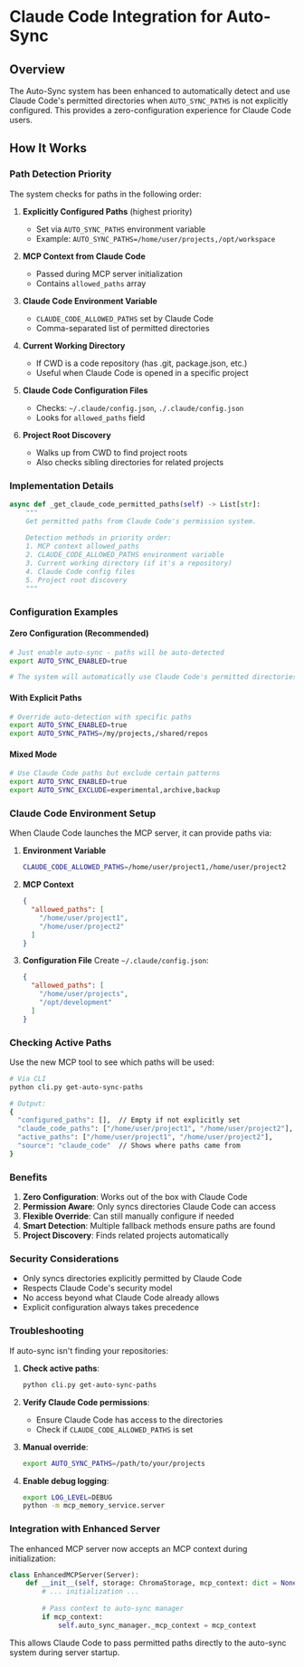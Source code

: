 # Claude Code Integration for Auto-Sync

## Overview

The Auto-Sync system has been enhanced to automatically detect and use Claude Code's permitted directories when `AUTO_SYNC_PATHS` is not explicitly configured. This provides a zero-configuration experience for Claude Code users.

## How It Works

### Path Detection Priority

The system checks for paths in the following order:

1. **Explicitly Configured Paths** (highest priority)
   - Set via `AUTO_SYNC_PATHS` environment variable
   - Example: `AUTO_SYNC_PATHS=/home/user/projects,/opt/workspace`

2. **MCP Context from Claude Code**
   - Passed during MCP server initialization
   - Contains `allowed_paths` array

3. **Claude Code Environment Variable**
   - `CLAUDE_CODE_ALLOWED_PATHS` set by Claude Code
   - Comma-separated list of permitted directories

4. **Current Working Directory**
   - If CWD is a code repository (has .git, package.json, etc.)
   - Useful when Claude Code is opened in a specific project

5. **Claude Code Configuration Files**
   - Checks: `~/.claude/config.json`, `./.claude/config.json`
   - Looks for `allowed_paths` field

6. **Project Root Discovery**
   - Walks up from CWD to find project roots
   - Also checks sibling directories for related projects

### Implementation Details

```python
async def _get_claude_code_permitted_paths(self) -> List[str]:
    """
    Get permitted paths from Claude Code's permission system.
    
    Detection methods in priority order:
    1. MCP context allowed_paths
    2. CLAUDE_CODE_ALLOWED_PATHS environment variable
    3. Current working directory (if it's a repository)
    4. Claude Code config files
    5. Project root discovery
    """
```

### Configuration Examples

#### Zero Configuration (Recommended)
```bash
# Just enable auto-sync - paths will be auto-detected
export AUTO_SYNC_ENABLED=true

# The system will automatically use Claude Code's permitted directories
```

#### With Explicit Paths
```bash
# Override auto-detection with specific paths
export AUTO_SYNC_ENABLED=true
export AUTO_SYNC_PATHS=/my/projects,/shared/repos
```

#### Mixed Mode
```bash
# Use Claude Code paths but exclude certain patterns
export AUTO_SYNC_ENABLED=true
export AUTO_SYNC_EXCLUDE=experimental,archive,backup
```

### Claude Code Environment Setup

When Claude Code launches the MCP server, it can provide paths via:

1. **Environment Variable**
   ```bash
   CLAUDE_CODE_ALLOWED_PATHS=/home/user/project1,/home/user/project2
   ```

2. **MCP Context**
   ```json
   {
     "allowed_paths": [
       "/home/user/project1",
       "/home/user/project2"
     ]
   }
   ```

3. **Configuration File**
   Create `~/.claude/config.json`:
   ```json
   {
     "allowed_paths": [
       "/home/user/projects",
       "/opt/development"
     ]
   }
   ```

### Checking Active Paths

Use the new MCP tool to see which paths will be used:

```bash
# Via CLI
python cli.py get-auto-sync-paths

# Output:
{
  "configured_paths": [],  // Empty if not explicitly set
  "claude_code_paths": ["/home/user/project1", "/home/user/project2"],
  "active_paths": ["/home/user/project1", "/home/user/project2"],
  "source": "claude_code"  // Shows where paths came from
}
```

### Benefits

1. **Zero Configuration**: Works out of the box with Claude Code
2. **Permission Aware**: Only syncs directories Claude Code can access
3. **Flexible Override**: Can still manually configure if needed
4. **Smart Detection**: Multiple fallback methods ensure paths are found
5. **Project Discovery**: Finds related projects automatically

### Security Considerations

- Only syncs directories explicitly permitted by Claude Code
- Respects Claude Code's security model
- No access beyond what Claude Code already allows
- Explicit configuration always takes precedence

### Troubleshooting

If auto-sync isn't finding your repositories:

1. **Check active paths**:
   ```bash
   python cli.py get-auto-sync-paths
   ```

2. **Verify Claude Code permissions**:
   - Ensure Claude Code has access to the directories
   - Check if `CLAUDE_CODE_ALLOWED_PATHS` is set

3. **Manual override**:
   ```bash
   export AUTO_SYNC_PATHS=/path/to/your/projects
   ```

4. **Enable debug logging**:
   ```bash
   export LOG_LEVEL=DEBUG
   python -m mcp_memory_service.server
   ```

### Integration with Enhanced Server

The enhanced MCP server now accepts an MCP context during initialization:

```python
class EnhancedMCPServer(Server):
    def __init__(self, storage: ChromaStorage, mcp_context: dict = None):
        # ... initialization ...
        
        # Pass context to auto-sync manager
        if mcp_context:
            self.auto_sync_manager._mcp_context = mcp_context
```

This allows Claude Code to pass permitted paths directly to the auto-sync system during server startup.